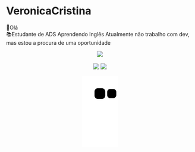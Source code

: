 # VeronicaCristina
🤸‍Olá  
📚Estudante de ADS
Aprendendo Inglês
Atualmente não trabalho com dev, mas estou a procura de uma oportunidade
<div align="center">
  <a href="https://github.com/veronicacristina">
  <img height="180em" src="https://github-readme-stats.vercel.app/api?username=veronicacristina&show_icons=true&theme=dracula&include_all_commits=true&count_private=true"/>
  
  
 
 
  <a href="https://www.linkedin.com/in/ver%C3%B4nica-cristina-rocha-da-silva-13418317a/" target="_blank"><img src="https://img.shields.io/badge/-LinkedIn-%230077B5?style=for-the-badge&logo=linkedin&logoColor=white" target="_blank"></a> 
  <a href = "mailto:veronica.cristinadev@gmail.com"><img src="https://img.shields.io/badge/-Gmail-%23333?style=for-the-badge&logo=gmail&logoColor=white" target="_blank"></a>
 
  ![Snake animation](https://github.com/rafaballerini/rafaballerini/blob/output/github-contribution-grid-snake.svg)
 
</div>
